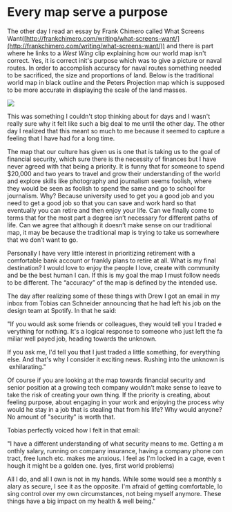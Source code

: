# Every map serve a purpose 

The other day I read an essay by Frank Chimero called What Screens Want([http://frankchimero.com/writing/what-screens-want/](http://frankchimero.com/writing/what-screens-want/)) and there is part where he links to a *West Wing* clip explaining how our world map isn't correct. Yes, it is correct init's purpose which was to give a picture or naval routes. In order to accomplish accuracy for naval routes something needed to be sacrificed, the size and proportions of land. Below is the traditional world map in black outline and the Peters Projection map which is supposed to be more accurate in displaying the scale of the land masses.

![](-ecc33df1-3cd3-4e15-a704-e4cdb56aa3e3untitled)

This was something I couldn't stop thinking about for days and I wasn't really sure why it felt like such a big deal to me until the other day. The other day I realized that this meant so much to me because it seemed to capture a feeling that I have had for a long time.

The map that our culture has given us is one that is taking us to the goal of financial security, which sure there is the necessity of finances but I have never agreed with that being a priority. It is funny that for someone to spend $20,000 and two years to travel and grow their understanding of the world and explore skills like photography and journalism seems foolish, where they would be seen as foolish to spend the same and go to school for journalism. Why? Because university used to get you a good job and you need to get a good job so that you can save and work hard so that eventually you can retire and then enjoy your life. Can we finally come to terms that for the most part a degree isn’t necessary for different paths of life. Can we agree that although it doesn’t make sense on our traditional map, it may be because the traditional map is trying to take us somewhere that we don’t want to go.

Personally I have very little interest in prioritizing retirement with a comfortable bank account or frankly plans to retire at all. What is my final destination? I would love to enjoy the people I love, create with community and be the best human I can. If this is my goal the map I must follow needs to be different. The “accuracy” of the map is defined by the intended use.

The day after realizing some of these things with Drew I got an email in my inbox from Tobias can Schneider announcing that he had left his job on the design team at Spotify. In that he said:

"If you would ask some friends or colleagues, they would tell you I traded everything for nothing. It's a logical response to someone who just left the familiar well payed job, heading towards the unknown.

If you ask me, I'd tell you that I just traded a little something, for everything else. And that's why I consider it exciting news. Rushing into the unknown is exhilarating."

Of course if you are looking at the map towards financial security and senior position at a growing tech company wouldn’t make sense to leave to take the risk of creating your own thing. If the priority is creating, about feeling purpose, about engaging in your work and enjoying the process why would he stay in a job that is stealing that from his life? Why would anyone? No amount of "security" is worth that.

Tobias perfectly voiced how I felt in that email:

"I have a different understanding of what security means to me. Getting a monthly salary, running on company insurance, having a company phone contract, free lunch etc. makes me anxious. I feel as I'm locked in a cage, even though it might be a golden one. (yes, first world problems)

All I do, and all I own is not in my hands. While some would see a monthly salary as secure, I see it as the opposite. I'm afraid of getting comfortable, losing control over my own circumstances, not being myself anymore. These things have a big impact on my health & well being."
